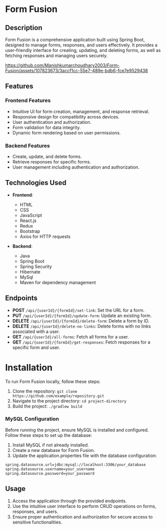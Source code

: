 # Form Fusion

## Description
Form Fusion is a comprehensive application built using Spring Boot, designed to manage forms, responses, and users effectively.
It provides a user-friendly interface for creating, updating, and deleting forms, as well as fetching responses and managing users securely.

https://github.com/Manishkumarchoudhary2003/Form-Fusion/assets/107823673/3accf1cc-55e7-489e-bdb6-fce7e9529438

## Features

### Frontend Features
- Intuitive UI for form creation, management, and response retrieval.
- Responsive design for compatibility across devices.
- User authentication and authorization.
- Form validation for data integrity.
- Dynamic form rendering based on user permissions.

### Backend Features
- Create, update, and delete forms.
- Retrieve responses for specific forms.
- User management including authentication and authorization.


## Technologies Used
- **Frontend**:
  - HTML
  - CSS
  - JavaScript
  - React.js
  - Redux
  - Bootstrap 
  - Axios for HTTP requests
  
- **Backend**:
  - Java 
  - Spring Boot
  - Spring Security
  - Hibernate
  - MySql
  - Maven for dependency management

  
## Endpoints
- **POST** `/api/{userId}/{formId}/set-link`: Set the URL for a form.
- **PUT** `/api/{userId}/{formId}/update-form`: Update an existing form.
- **DELETE** `/api/{userId}/{formId}/delete-form`: Delete a form by ID.
- **DELETE** `/api/{userId}/delete-no-links`: Delete forms with no links associated with a user.
- **GET** `/api/{userId}/all-forms`: Fetch all forms for a user.
- **GET** `/api/{userId}/{formId}/get-responses`: Fetch responses for a specific form and user.


  
# Installation

To run Form Fusion locally, follow these steps:

1. Clone the repository: `git clone https://github.com/example/repository.git`
2. Navigate to the project directory: `cd project-directory`
3. Build the project: `./gradlew build`

### MySQL Configuration

Before running the project, ensure MySQL is installed and configured. 
Follow these steps to set up the database:

1. Install MySQL if not already installed.
2. Create a new database for Form Fusion.
3. Update the application.properties file with the database configuration:

```properties
spring.datasource.url=jdbc:mysql://localhost:3306/your_database
spring.datasource.username=your_username
spring.datasource.password=your_password
```

## Usage
1. Access the application through the provided endpoints.
2. Use the intuitive user interface to perform CRUD operations on forms, responses, and users.
3. Ensure proper authentication and authorization for secure access to sensitive functionalities.




